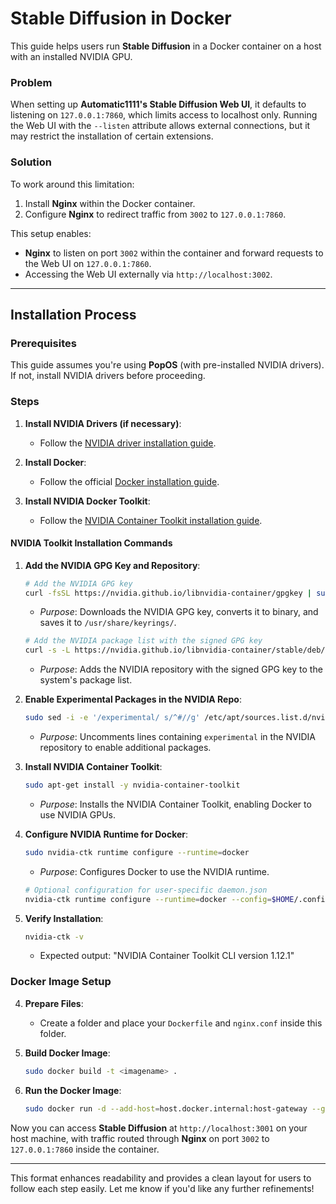 # Stable Diffusion in Docker

This guide helps users run **Stable Diffusion** in a Docker container on a host with an installed NVIDIA GPU.

### Problem
When setting up **Automatic1111's Stable Diffusion Web UI**, it defaults to listening on `127.0.0.1:7860`, which limits access to localhost only. Running the Web UI with the `--listen` attribute allows external connections, but it may restrict the installation of certain extensions.

### Solution
To work around this limitation:
1. Install **Nginx** within the Docker container.
2. Configure **Nginx** to redirect traffic from `3002` to `127.0.0.1:7860`.

This setup enables:
- **Nginx** to listen on port `3002` within the container and forward requests to the Web UI on `127.0.0.1:7860`.
- Accessing the Web UI externally via `http://localhost:3002`.

---

## Installation Process

### Prerequisites
This guide assumes you're using **PopOS** (with pre-installed NVIDIA drivers). If not, install NVIDIA drivers before proceeding.

### Steps

1. **Install NVIDIA Drivers (if necessary)**:
   - Follow the [NVIDIA driver installation guide](https://docs.nvidia.com/).

2. **Install Docker**:
   - Follow the official [Docker installation guide](https://docs.docker.com/engine/install/).

3. **Install NVIDIA Docker Toolkit**:
   - Follow the [NVIDIA Container Toolkit installation guide](https://docs.nvidia.com/datacenter/cloud-native/container-toolkit/latest/install-guide.html).

#### NVIDIA Toolkit Installation Commands

1. **Add the NVIDIA GPG Key and Repository**:
   ```bash
   # Add the NVIDIA GPG key
   curl -fsSL https://nvidia.github.io/libnvidia-container/gpgkey | sudo gpg --dearmor -o /usr/share/keyrings/nvidia-container-toolkit-keyring.gpg
   ```
   - *Purpose*: Downloads the NVIDIA GPG key, converts it to binary, and saves it to `/usr/share/keyrings/`.

   ```bash
   # Add the NVIDIA package list with the signed GPG key
   curl -s -L https://nvidia.github.io/libnvidia-container/stable/deb/nvidia-container-toolkit.list | sed 's#deb https://#deb [signed-by=/usr/share/keyrings/nvidia-container-toolkit-keyring.gpg] https://#g' | sudo tee /etc/apt/sources.list.d/nvidia-container-toolkit.list
   ```
   - *Purpose*: Adds the NVIDIA repository with the signed GPG key to the system's package list.

2. **Enable Experimental Packages in the NVIDIA Repo**:
   ```bash
   sudo sed -i -e '/experimental/ s/^#//g' /etc/apt/sources.list.d/nvidia-container-toolkit.list
   ```
   - *Purpose*: Uncomments lines containing `experimental` in the NVIDIA repository to enable additional packages.

3. **Install NVIDIA Container Toolkit**:
   ```bash
   sudo apt-get install -y nvidia-container-toolkit
   ```
   - *Purpose*: Installs the NVIDIA Container Toolkit, enabling Docker to use NVIDIA GPUs.

4. **Configure NVIDIA Runtime for Docker**:
   ```bash
   sudo nvidia-ctk runtime configure --runtime=docker
   ```
   - *Purpose*: Configures Docker to use the NVIDIA runtime.

   ```bash
   # Optional configuration for user-specific daemon.json
   nvidia-ctk runtime configure --runtime=docker --config=$HOME/.config/docker/daemon.json
   ```

5. **Verify Installation**:
   ```bash
   nvidia-ctk -v
   ```
   - Expected output: "NVIDIA Container Toolkit CLI version 1.12.1"

### Docker Image Setup

4. **Prepare Files**:
   - Create a folder and place your `Dockerfile` and `nginx.conf` inside this folder.

5. **Build Docker Image**:
   ```bash
   sudo docker build -t <imagename> .
   ```

6. **Run the Docker Image**:
   ```bash
   sudo docker run -d --add-host=host.docker.internal:host-gateway --gpus all --name <imagename> --restart always -p 3002:3002 <imagename>:latest
   ```

Now you can access **Stable Diffusion** at `http://localhost:3001` on your host machine, with traffic routed through **Nginx** on port `3002` to `127.0.0.1:7860` inside the container.

--- 

This format enhances readability and provides a clean layout for users to follow each step easily. Let me know if you'd like any further refinements!
